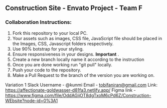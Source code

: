 ## Construction Site - Envato Project - Team F

### Collaboration Instructions:

1. Fork this repository to your local PC.
2. Your assets such as images, CSS file, JavaScript file should be placed in the Images, CSS, Javascript folders respectively.
3. Use 90% botstrap for your styling.
4. Ensure responsiveness in your designs. **Important** .
5. Create a new branch locally name it according to the  instruction 
6. Once you are done working run "git pull" locally.
7. Push your code to the repository.
8. Make a Pull Request to the branch of the version you are working on.

Variation 1
Slack Username - @kunmi
Email - tobifaniran@gmail.com
Link: https://affectionate-goldwasser-d81fa3.netlify.app/
Figma link - https://www.figma.com/file/OddAGijOT8dgTxoM6cPd6Z/Construction-WEbsite?node-id=0%3A1

